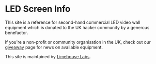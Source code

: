 # LED Screen Info

This site is a reference for second-hand commercial LED video wall equipment which is donated to the UK hacker community by a generous benefactor.

If you're a non-profit or community organisation in the UK, check out our [giveaway](docs/giveaway) page for news on available equipment.

This site is maintained by [Limehouse Labs](https://www.limehouselabs.org).